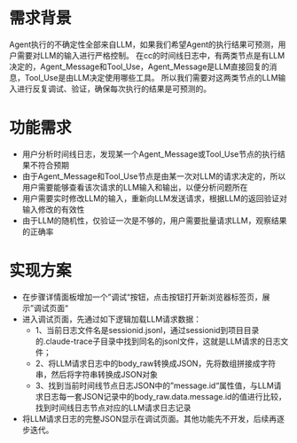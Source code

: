 # 需求背景
Agent执行的不确定性全部来自LLM，如果我们希望Agent的执行结果可预测，用户需要对LLM的输入进行严格控制。
在cc的时间线日志中，有两类节点是有LLM决定的，Agent_Message和Tool_Use，Agent_Message是LLM直接回复的消息，Tool_Use是由LLM决定使用哪些工具。
所以我们需要对这两类节点的LLM输入进行反复调试、验证，确保每次执行的结果是可预测的。

# 功能需求
- 用户分析时间线日志，发现某一个Agent_Message或Tool_Use节点的执行结果不符合预期
- 由于Agent_Message和Tool_Use节点是由某一次对LLM的请求决定的，所以用户需要能够查看该次请求的LLM输入和输出，以便分析问题所在
- 用户需要实时修改LLM的输入，重新向LLM发送请求，根据LLM的返回验证对输入修改的有效性
- 由于LLM的随机性，仅验证一次是不够的，用户需要批量请求LLM，观察结果的正确率

# 实现方案
- 在步骤详情面板增加一个”调试“按钮，点击按钮打开新浏览器标签页，展示”调试页面“
- 进入调试页面，先通过如下逻辑加载LLM请求数据：
  - 1、当前日志文件名是sessionid.jsonl，通过sessionid到项目目录的.claude-trace子目录中找到同名的jsonl文件，这就是LLM请求的日志文件；
  - 2、将LLM请求日志中的body_raw转换成JSON，先将数组拼接成字符串，然后将字符串转换成JSON对象
  - 3、找到当前时间线节点日志JSON中的”message.id“属性值，与LLM请求日志每一套JSON记录中的body_raw.data.message.id的值进行比较，找到时间线日志节点对应的LLM请求日志记录
- 将LLM请求日志的完整JSON显示在调试页面。其他功能先不开发，后续再逐步迭代。